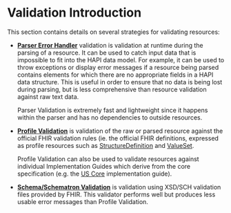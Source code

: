 # Validation Introduction

This section contains details on several strategies for validating resources:

* **[Parser Error Handler](./parser_error_handler.html)** validation is validation at runtime during the parsing of a resource. It can be used to catch input data that is impossible to fit into the HAPI data model. For example, it can be used to throw exceptions or display error messages if a resource being parsed contains elements for which there are no appropriate fields in a HAPI data structure. This is useful in order to ensure that no data is being lost during parsing, but is less comprehensive than resource validation against raw text data.

  Parser Validation is extremely fast and lightweight since it happens within the parser and has no dependencies to outside resources.
  
  
* **[Profile Validation](./profile_validator.html)** is validation of the raw or parsed resource against	the official FHIR validation rules (ie. the official FHIR definitions, expressed as profile resources such as [StructureDefinition](http://hl7.org/fhir/structuredefinition.html) and [ValueSet](http://hl7.org/fhir/valueset.html).

  Profile Validation can also be used to validate resources against individual Implementation Guides which derive from the core specification (e.g. the [US Core](http://hl7.com/uscore) implementation guide).
  
* **[Schema/Schematron Validation](./schema_validator.html)** is validation using XSD/SCH validation files provided by FHIR. This validator performs well but produces less usable error messages than Profile Validation. 
